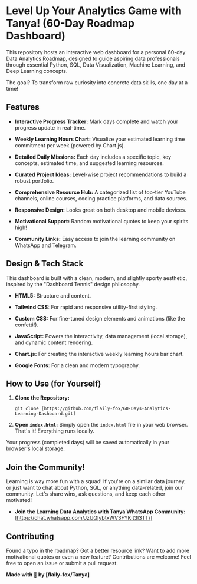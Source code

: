 # Level Up Your Analytics Game with Tanya! (60-Day Roadmap Dashboard)

This repository hosts an interactive web dashboard for a personal 60-day Data Analytics Roadmap, designed to guide aspiring data professionals through essential Python, SQL, Data Visualization, Machine Learning, and Deep Learning concepts.

The goal? To transform raw curiosity into concrete data skills, one day at a time!

## Features

* **Interactive Progress Tracker:** Mark days complete and watch your progress update in real-time.

* **Weekly Learning Hours Chart:** Visualize your estimated learning time commitment per week (powered by Chart.js).

* **Detailed Daily Missions:** Each day includes a specific topic, key concepts, estimated time, and suggested learning resources.

* **Curated Project Ideas:** Level-wise project recommendations to build a robust portfolio.

* **Comprehensive Resource Hub:** A categorized list of top-tier YouTube channels, online courses, coding practice platforms, and data sources.

* **Responsive Design:** Looks great on both desktop and mobile devices.

* **Motivational Support:** Random motivational quotes to keep your spirits high!

* **Community Links:** Easy access to join the learning community on WhatsApp and Telegram.

## Design & Tech Stack

This dashboard is built with a clean, modern, and slightly sporty aesthetic, inspired by the "Dashboard Tennis" design philosophy.

* **HTML5:** Structure and content.

* **Tailwind CSS:** For rapid and responsive utility-first styling.

* **Custom CSS:** For fine-tuned design elements and animations (like the confetti!).

* **JavaScript:** Powers the interactivity, data management (local storage), and dynamic content rendering.

* **Chart.js:** For creating the interactive weekly learning hours bar chart.

* **Google Fonts:** For a clean and modern typography.

## How to Use (for Yourself)

1. **Clone the Repository:**

   ```
   git clone [https://github.com/flaily-fox/60-Days-Analytics-Learning-Dashboard.git]
   
   ```

2. **Open `index.html`:** Simply open the `index.html` file in your web browser. That's it! Everything runs locally.

Your progress (completed days) will be saved automatically in your browser's local storage.

## Join the Community!

Learning is way more fun with a squad! If you're on a similar data journey, or just want to chat about Python, SQL, or anything data-related, join our community. Let's share wins, ask questions, and keep each other motivated!

* **Join the Learning Data Analytics with Tanya WhatsApp Community:** \[https://chat.whatsapp.com/JzUQIybtxWV3FYKit3l3TT\]

## Contributing

Found a typo in the roadmap? Got a better resource link? Want to add more motivational quotes or even a new feature? Contributions are welcome! Feel free to open an issue or submit a pull request.


**Made with 💙 by \[flaily-fox/Tanya\]**
